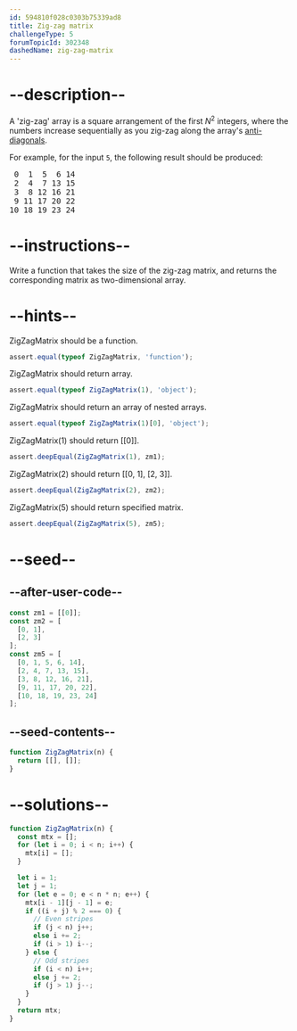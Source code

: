 ```yaml
---
id: 594810f028c0303b75339ad8
title: Zig-zag matrix
challengeType: 5
forumTopicId: 302348
dashedName: zig-zag-matrix
---
```


# --description--

A 'zig-zag' array is a square arrangement of the first $N^2$ integers, where the numbers increase sequentially as you zig-zag along the array's [anti-diagonals](https://en.wiktionary.org/wiki/antidiagonal).

For example, for the input `5`, the following result should be produced:

<pre>
 0  1  5  6 14
 2  4  7 13 15
 3  8 12 16 21
 9 11 17 20 22
10 18 19 23 24
</pre>

# --instructions--

Write a function that takes the size of the zig-zag matrix, and returns the corresponding matrix as two-dimensional array.

# --hints--

ZigZagMatrix should be a function.

```js
assert.equal(typeof ZigZagMatrix, 'function');
```

ZigZagMatrix should return array.

```js
assert.equal(typeof ZigZagMatrix(1), 'object');
```

ZigZagMatrix should return an array of nested arrays.

```js
assert.equal(typeof ZigZagMatrix(1)[0], 'object');
```

ZigZagMatrix(1) should return \[[0]].

```js
assert.deepEqual(ZigZagMatrix(1), zm1);
```

ZigZagMatrix(2) should return \[[0, 1], [2, 3]].

```js
assert.deepEqual(ZigZagMatrix(2), zm2);
```

ZigZagMatrix(5) should return specified matrix.

```js
assert.deepEqual(ZigZagMatrix(5), zm5);
```

# --seed--

## --after-user-code--

```js
const zm1 = [[0]];
const zm2 = [
  [0, 1],
  [2, 3]
];
const zm5 = [
  [0, 1, 5, 6, 14],
  [2, 4, 7, 13, 15],
  [3, 8, 12, 16, 21],
  [9, 11, 17, 20, 22],
  [10, 18, 19, 23, 24]
];
```

## --seed-contents--

```js
function ZigZagMatrix(n) {
  return [[], []];
}
```

# --solutions--

```js
function ZigZagMatrix(n) {
  const mtx = [];
  for (let i = 0; i < n; i++) {
    mtx[i] = [];
  }

  let i = 1;
  let j = 1;
  for (let e = 0; e < n * n; e++) {
    mtx[i - 1][j - 1] = e;
    if ((i + j) % 2 === 0) {
      // Even stripes
      if (j < n) j++;
      else i += 2;
      if (i > 1) i--;
    } else {
      // Odd stripes
      if (i < n) i++;
      else j += 2;
      if (j > 1) j--;
    }
  }
  return mtx;
}
```
